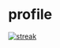 # profile

[![streak](https://codeium.com/badges/v2/user/embody3540/streak)](https://codeium.com/profile/embody3540)
